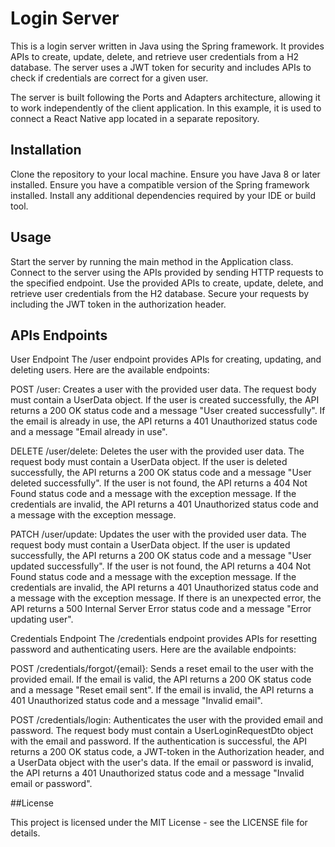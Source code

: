 # Login Server

This is a login server written in Java using the Spring framework. It provides APIs to create, update, delete, and retrieve user credentials from a H2 database. The server uses a JWT token for security and includes APIs to check if credentials are correct for a given user.

The server is built following the Ports and Adapters architecture, allowing it to work independently of the client application. In this example, it is used to connect a React Native app located in a separate repository.

## Installation

Clone the repository to your local machine.
Ensure you have Java 8 or later installed.
Ensure you have a compatible version of the Spring framework installed.
Install any additional dependencies required by your IDE or build tool.

## Usage

Start the server by running the main method in the Application class.
Connect to the server using the APIs provided by sending HTTP requests to the specified endpoint.
Use the provided APIs to create, update, delete, and retrieve user credentials from the H2 database.
Secure your requests by including the JWT token in the authorization header.

## APIs Endpoints

User Endpoint
The /user endpoint provides APIs for creating, updating, and deleting users. Here are the available endpoints:

POST /user: Creates a user with the provided user data. The request body must contain a UserData object. If the user is created successfully, the API returns a 200 OK status code and a message "User created successfully". If the email is already in use, the API returns a 401 Unauthorized status code and a message "Email already in use".

DELETE /user/delete: Deletes the user with the provided user data. The request body must contain a UserData object. If the user is deleted successfully, the API returns a 200 OK status code and a message "User deleted successfully". If the user is not found, the API returns a 404 Not Found status code and a message with the exception message.
If the credentials are invalid, the API returns a 401 Unauthorized status code and a message with the exception message.

PATCH /user/update: Updates the user with the provided user data. The request body must contain a UserData object. If the user is updated successfully, the API returns a 200 OK status code and a message "User updated successfully". If the user is not found, the API returns a 404 Not Found status code and a message with the exception message. 
If the credentials are invalid, the API returns a 401 Unauthorized status code and a message with the exception message. If there is an unexpected error, the API returns a 500 Internal Server Error status code and a message "Error updating user".

Credentials Endpoint
The /credentials endpoint provides APIs for resetting password and authenticating users. Here are the available endpoints:

POST /credentials/forgot/{email}: Sends a reset email to the user with the provided email. If the email is valid, the API returns a 200 OK status code and a message "Reset email sent".
If the email is invalid, the API returns a 401 Unauthorized status code and a message "Invalid email".

POST /credentials/login: Authenticates the user with the provided email and password. The request body must contain a UserLoginRequestDto object with the email and password. 
If the authentication is successful, the API returns a 200 OK status code, a JWT-token in the Authorization header, and a UserData object with the user's data. If the email or password is invalid, the API returns a 401 Unauthorized status code and a message "Invalid email or password".

##License

This project is licensed under the MIT License - see the LICENSE file for details.
